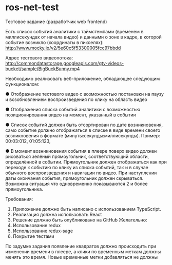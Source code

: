 # ros-net-test

Тестовое задание (разработчик web frontend)

Есть список событий аналитики с таймстемпами (временем в миллисекундах от начала видео) и данными о зоне в кадре, в которой событие возникло (координаты в пикселях):
http://www.mocky.io/v2/5e60c5f53300005fcc97bbdd

Адрес тестового видеопотока:
http://commondatastorage.googleapis.com/gtv-videos-bucket/sample/BigBuckBunny.mp4

Необходимо реализовать веб-приложение, обладающее следующим функционалом:

● Отображение тестового видео с возможностью постановки на паузу и возобновлением воспроизведения по клику на область видео

● Отображения списка событий аналитики с возможностью позиционирования видео на момент, указанный в событии

● Список событий должен быть отсортирован по дате возникновения, само событие должно отображаться в списке в виде времени своего возникновения в формате (​минуты:секунды:миллисекунды​). Пример: ​00:03:012​, ​01:05:123​, ​

● В момент возникновения события в плеере поверх видео должен рисоваться зелёный прямоугольник, соответствующий области, определённой в событии. Прямоугольник должен отображаться как при переходе к событию по клику из списка событий, так и в случае обычного воспроизведения и навигации по видео. При наступлении даты окончания события, прямоугольник должен скрываться. Возможна ситуация что одновременно показываются 2 и более прямоугольника.

Требования:
1. Приложение должно быть написано с использованием ​TypeScript​.
2. Реализация должна использовать ​React
3. Решение должно быть опубликовано на GitHub
Желательно:
1. Использование redux
2. Использование ​redux-sage
3. Покрытие тестами 

 По задумке задания появление квадратов должно происходить при изменении времени в плеере, а клики по временным меткам должны менять это время. Новые временные метки добавляться не должны